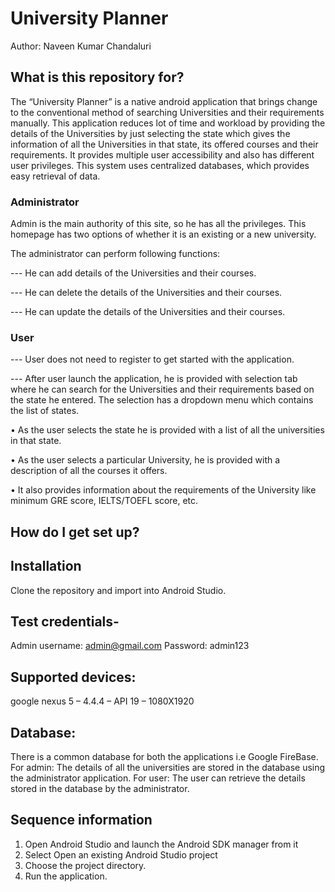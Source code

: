 ﻿# University Planner #

Author: Naveen Kumar Chandaluri

## What is this repository for? ##

The “University Planner” is a native android application that brings change to the conventional method of
searching Universities and their requirements manually. This application reduces lot of time and workload 
by providing the details of the Universities by just selecting the state which gives the information of all
the Universities in that state, its offered courses and their requirements. It provides multiple user
accessibility and also has different user privileges. This system uses centralized databases, which provides
easy retrieval of data.

### Administrator ###
Admin is the main authority of this site, so he has all the privileges. This homepage has two options of whether it is an existing or a new university.

The administrator can perform following functions:

--- He can add details of the Universities and their courses.

--- He can delete the details of the Universities and their courses.

--- He can update the details of the Universities and their courses.

### User ###

--- User does not need to register to get started with the application.

--- After user launch the application, he is provided with selection tab where he can search for the Universities and their requirements based on the state he entered. The selection has a dropdown menu which contains the list of states. 

•	As the user selects the state he is provided with a list of all the universities in that state.

•	As the user selects a particular University, he is provided with a description of all the courses it offers.

•	It also provides information about the requirements of the University like minimum GRE score, IELTS/TOEFL score, etc.

## How do I get set up? ##

## Installation ##
Clone the repository and import into Android Studio.

## Test credentials- ##
Admin username: admin@gmail.com
Password: admin123

## Supported devices: ##
google nexus 5 – 4.4.4 – API 19 – 1080X1920

## Database: ##
There is a common database for both the applications i.e Google FireBase. 
For admin: The details of all the universities are stored in the database using the administrator application.
For user: The user can retrieve the details stored in the database by the administrator.

## Sequence information ##
1.	Open Android Studio and launch the Android SDK manager from it
2.	Select Open an existing Android Studio project
3.	Choose the project directory.
4.	Run the application.